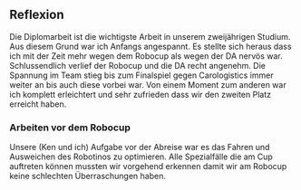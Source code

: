 ## Reflexion
Die Diplomarbeit ist die wichtigste Arbeit in unserem zweijährigen Studium. Aus diesem Grund war ich Anfangs angespannt. Es stellte sich heraus dass ich mit der Zeit mehr wegen dem Robocup als wegen der DA nervös war. Schlussendlich verlief der Robocup und die DA recht angenehm. Die Spannung im Team stieg bis zum Finalspiel gegen Carologistics immer weiter an bis auch diese vorbei war. Von einem Moment zum anderen war ich komplett erleichtert und sehr zufrieden dass wir den zweiten Platz erreicht haben.

### Arbeiten vor dem Robocup
Unsere (Ken und ich) Aufgabe vor der Abreise war es das Fahren und Ausweichen des Robotinos zu optimieren. Alle Spezialfälle die am Cup auftreten können mussten wir vorgehend erkennen damit wir am Robocup keine schlechten Überraschungen haben. 